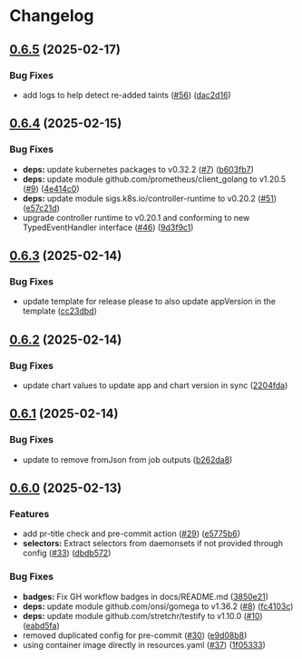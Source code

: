 # Changelog

## [0.6.5](https://github.com/pelotech/nidhogg/compare/v0.6.4...v0.6.5) (2025-02-17)


### Bug Fixes

* add logs to help detect re-added taints ([#56](https://github.com/pelotech/nidhogg/issues/56)) ([dac2d16](https://github.com/pelotech/nidhogg/commit/dac2d16c989630d62d247463d5c43cf5c12115d8))

## [0.6.4](https://github.com/pelotech/nidhogg/compare/v0.6.3...v0.6.4) (2025-02-15)


### Bug Fixes

* **deps:** update kubernetes packages to v0.32.2 ([#7](https://github.com/pelotech/nidhogg/issues/7)) ([b603fb7](https://github.com/pelotech/nidhogg/commit/b603fb73d4bc939e463894b585fa08d3faa6eef6))
* **deps:** update module github.com/prometheus/client_golang to v1.20.5 ([#9](https://github.com/pelotech/nidhogg/issues/9)) ([4e414c0](https://github.com/pelotech/nidhogg/commit/4e414c0ccfed7e67a5127bc4c60c00ab36052ea7))
* **deps:** update module sigs.k8s.io/controller-runtime to v0.20.2 ([#51](https://github.com/pelotech/nidhogg/issues/51)) ([e57c21d](https://github.com/pelotech/nidhogg/commit/e57c21d963816f6baa4b07cc07d955e902258e20))
* upgrade controller runtime to v0.20.1 and conforming to new TypedEventHandler interface ([#46](https://github.com/pelotech/nidhogg/issues/46)) ([9d3f9c1](https://github.com/pelotech/nidhogg/commit/9d3f9c1b787f5f7a11fda6b6b3b64d514d394300))

## [0.6.3](https://github.com/pelotech/nidhogg/compare/v0.6.2...v0.6.3) (2025-02-14)


### Bug Fixes

* update template for release please to also update appVersion in the template ([cc23dbd](https://github.com/pelotech/nidhogg/commit/cc23dbd5ea5ad2f8f38626699c4d36038b420d6b))

## [0.6.2](https://github.com/pelotech/nidhogg/compare/v0.6.1...v0.6.2) (2025-02-14)


### Bug Fixes

* update chart values to update app and chart version in sync ([2204fda](https://github.com/pelotech/nidhogg/commit/2204fda99ea41abb3ff5748c9e5d774738dae7a4))

## [0.6.1](https://github.com/pelotech/nidhogg/compare/v0.6.0...v0.6.1) (2025-02-14)


### Bug Fixes

* update to remove fromJson from job outputs ([b262da8](https://github.com/pelotech/nidhogg/commit/b262da8b4a061ade45cc476771ee7c074cee6a91))

## [0.6.0](https://github.com/pelotech/nidhogg/compare/v0.5.3...v0.6.0) (2025-02-13)


### Features

* add pr-title check and pre-commit action ([#29](https://github.com/pelotech/nidhogg/issues/29)) ([e5775b6](https://github.com/pelotech/nidhogg/commit/e5775b6639c8866cb946d159926d9530ba08ee0a))
* **selectors:** Extract selectors from daemonsets if not provided through config ([#33](https://github.com/pelotech/nidhogg/issues/33)) ([dbdb572](https://github.com/pelotech/nidhogg/commit/dbdb5727ff2e986c73ce7fae492dc6ba9f662d3e))


### Bug Fixes

* **badges:** Fix GH workflow badges in docs/README.md ([3850e21](https://github.com/pelotech/nidhogg/commit/3850e2119e8559b7d621ed54e87c70326f40c904))
* **deps:** update module github.com/onsi/gomega to v1.36.2 ([#8](https://github.com/pelotech/nidhogg/issues/8)) ([fc4103c](https://github.com/pelotech/nidhogg/commit/fc4103c9514175cbcd555e7b3c283a4f05f0500d))
* **deps:** update module github.com/stretchr/testify to v1.10.0 ([#10](https://github.com/pelotech/nidhogg/issues/10)) ([eabd5fa](https://github.com/pelotech/nidhogg/commit/eabd5faed9c6d855250ca7e7f1ff52eda1a789c2))
* removed duplicated config for pre-commit ([#30](https://github.com/pelotech/nidhogg/issues/30)) ([e9d08b8](https://github.com/pelotech/nidhogg/commit/e9d08b8dad1ce7ce9b204cb3f79c67b20b748008))
* using container image directly in resources.yaml ([#37](https://github.com/pelotech/nidhogg/issues/37)) ([1f05333](https://github.com/pelotech/nidhogg/commit/1f053339642edb083decdf03e92709de433eec06))
